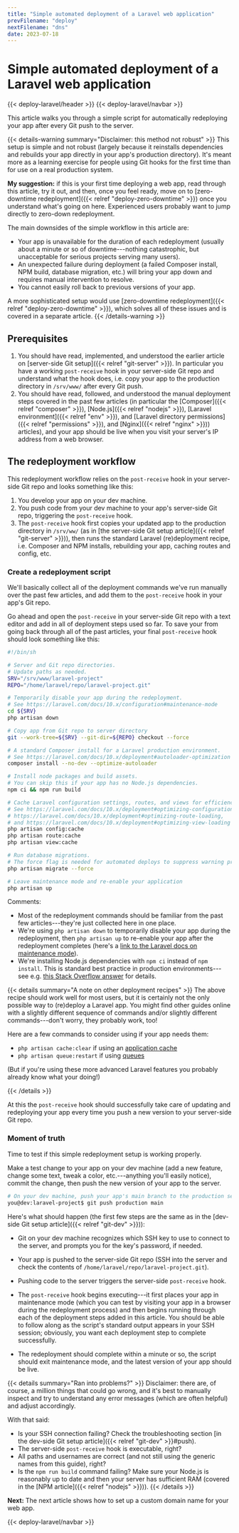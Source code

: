 ```yaml
---
title: "Simple automated deployment of a Laravel web application"
prevFilename: "deploy"
nextFilename: "dns"
date: 2023-07-18
---
```


# Simple automated deployment of a Laravel web application

{{< deploy-laravel/header >}}
{{< deploy-laravel/navbar >}}

This article walks you through a simple script for automatically redeploying your app after every Git push to the server.

{{< details-warning summary="Disclaimer: this method not robust" >}}
This setup is simple and not robust (largely because it reinstalls dependencies and rebuilds your app directly in your app's production directory).
It's meant more as a learning exercise for people using Git hooks for the first time than for use on a real production system.

**My suggestion:** if this is your first time deploying a web app, read through this article, try it out, and then, once you feel ready, move on to [zero-downtime redeployment]({{< relref "deploy-zero-downtime" >}}) once you understand what's going on here.
Experienced users probably want to jump directly to zero-down redeployment.

The main downsides of the simple workflow in this article are:

- Your app is unavailable for the duration of each redeployment (usually about a minute or so of downtime---nothing catastrophic, but unacceptable for serious projects serving many users).
- An unexpected failure during deployment (a failed Composer install, NPM build, database migration, etc.) will bring your app down and requires manual intervention to resolve.
- You cannot easily roll back to previous versions of your app.

A more sophisticated setup would use [zero-downtime redeployment]({{< relref "deploy-zero-downtime" >}}), which solves all of these issues and is covered in a separate article.
{{< /details-warning >}}

## Prerequisites

1. You should have read, implemented, and understood the earlier article on [server-side Git setup]({{< relref "git-server" >}}).
In particular you have a working `post-receive` hook in your server-side Git repo and understand what the hook does, i.e. copy your app to the production directory in `/srv/www/` after every Git push.
2. You should have read, followed, and understood the manual deployment steps covered in the past few articles (in particular the [Composer]({{< relref "composer" >}}), [Node.js]({{< relref "nodejs" >}}), [Laravel environment]({{< relref "env" >}}), and [Laravel directory permissions]({{< relref "permissions" >}}), and [Nginx]({{< relref "nginx" >}})) articles), and your app should be live when you visit your server's IP address from a web browser.

## The redeployment workflow

This redeployment workflow relies on the `post-receive` hook in your server-side Git repo and looks something like this:

1. You develop your app on your dev machine.
2. You push code from your dev machine to your app's server-side Git repo, triggering the `post-receive` hook.
3. The `post-receive` hook first copies your updated app to the production directory in `/srv/ww/` (as in [the server-side Git setup article]({{< relref "git-server" >}})), then runs the standard Laravel (re)deployment recipe, i.e. Composer and NPM installs, rebuilding your app, caching routes and config, etc.

### Create a redeployment script

We'll basically collect all of the deployment commands we've run manually over the past few articles, and add them to the `post-receive` hook in your app's Git repo.

Go ahead and open the `post-receive` in your server-side Git repo with a text editor and add in all of deployment steps used so far.
To save your from going back through all of the past articles, your final `post-receive` hook should look something like this:

```bash
#!/bin/sh

# Server and Git repo directories.
# Update paths as needed.
SRV="/srv/www/laravel-project"
REPO="/home/laravel/repo/laravel-project.git"

# Temporarily disable your app during the redeployment.
# See https://laravel.com/docs/10.x/configuration#maintenance-mode
cd ${SRV}
php artisan down

# Copy app from Git repo to server directory
git --work-tree=${SRV} --git-dir=${REPO} checkout --force

# A standard Composer install for a Laravel production environment.
# See https://laravel.com/docs/10.x/deployment#autoloader-optimization
composer install --no-dev --optimize-autoloader

# Install node packages and build assets.
# You can skip this if your app has no Node.js dependencies.
npm ci && npm run build

# Cache Laravel configuration settings, routes, and views for efficiency.
# See https://laravel.com/docs/10.x/deployment#optimizing-configuration-loading,
# https://laravel.com/docs/10.x/deployment#optimizing-route-loading,
# and https://laravel.com/docs/10.x/deployment#optimizing-view-loading
php artisan config:cache
php artisan route:cache
php artisan view:cache

# Run database migrations.
# The force flag is needed for automated deploys to suppress warning prompt.
php artisan migrate --force

# Leave maintenance mode and re-enable your application
php artisan up
```

Comments:

- Most of the redeployment commands should be familiar from the past few articles---they're just collected here in one place.
- We're using `php artisan down` to temporarily disable your app during the redeployment, then `php artisan up` to re-enable your app after the redeployment completes (here's a [link to the Laravel docs on maintenance mode](https://laravel.com/docs/configuration#maintenance-mode)).
- We're installing Node.js dependencies with `npm ci` instead of `npm install`.
  This is standard best practice in production environments---see e.g. [this Stack Overflow answer](https://stackoverflow.com/questions/52499617/what-is-the-difference-between-npm-install-and-npm-ci) for details.

{{< details summary="A note on other deployment recipes" >}}
The above recipe should work well for most users, but it is certainly not the only possible way to (re)deploy a Laravel app.
You might find other guides online with a slightly different sequence of commands and/or slightly different commands---don't worry, they probably work, too!

Here are a few commands to consider using if your app needs them:

- `php artisan cache:clear` if using an [application cache](https://laravel.com/docs/cache)
- `php artisan queue:restart` if using [queues](https://laravel.com/docs/queues)

(But if you're using these more advanced Laravel features you probably already know what your doing!)

{{< /details >}}

At this the `post-receive` hook should successfully take care of updating and redeploying your app every time you push a new version to your server-side Git repo.

### Moment of truth

Time to test if this simple redeployment setup is working properly.

Make a test change to your app on your dev machine (add a new feature, change some text, tweak a color, etc.---anything you'll easily notice), commit the change, then push the new version of your app to the server.

```bash
# On your dev machine, push your app's main branch to the production server.
you@dev:laravel-project$ git push production main
```

Here's what should happen (the first few steps are the same as in the [dev-side Git setup article]({{< relref "git-dev" >}})):

- Git on your dev machine recognizes which SSH key to use to connect to the server, and prompts you for the key's password, if needed.
- Your app is pushed to the server-side Git repo (SSH into the server and check the contents of `/home/laravel/repo/laravel-project.git`).
- Pushing code to the server triggers the server-side `post-receive` hook.
- The `post-receive` hook begins executing---it first places your app in maintenance mode (which you can test by visiting your app in a browser during the redeployment process) and then begins running through each of the deployment steps added in this article.
  You should be able to follow along as the script's standard output appears in your SSH session; obviously, you want each deployment step to complete successfully.

- The redeployment should complete within a minute or so, the script should exit maintenance mode, and the latest version of your app should be live.

{{< details summary="Ran into problems?" >}}
Disclaimer: there are, of course, a million things that could go wrong, and it's best to manually inspect and try to understand any error messages (which are often helpful) and adjust accordingly.

With that said:

- Is your SSH connection failing? Check the troubleshooting section [in the dev-side Git setup article]({{< relref "git-dev" >}}#push).
- The server-side `post-receive` hook is executable, right?
- All paths and usernames are correct (and not still using the generic names from this guide), right?
- Is the `npm run build` command failing? Make sure your Node.js is reasonably up to date and then your server has sufficient RAM (covered in the [NPM article]({{< relref "nodejs" >}})).
{{< /details >}}

**Next:** The next article shows how to set up a custom domain name for your web app.

{{< deploy-laravel/navbar >}}
